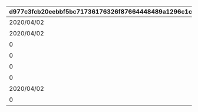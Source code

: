 |d977c3fcb20eebbf5bc71736176326f87664448489a1296c1cb3c1088572179f|fe22b1578756e49d4e25ce1406a420453b2afde809a5acbea6e37e6fa43418a9|4797e16ac1929c08fd80dff50e556d5b901593836473f61927d93e7b49340646|f08a930189a5b2e600a86107340c61f0f433e1c4777a8567ae8c40e3fe8648e6|98e0905bf50f12e91064d6957c3d1aef666260d25033594d7253b14fceae7edf|da436cb818c7a59721cd018219be9fac17f89e52998eb4a9866e87626daa2483|a6517e52965b92f1f91332111930435d89c3d89e89a9fbe511fca2d967ca1a81|01912a22462f03d4f6686a435e359468de17efb9ab87ce8a27cba293ff4df5af|ff67e81ef8e2879a67d6e3ca10ed43dfb8be4e7262fd6fb7cd6eb0f1ca000230|
| --- | --- | --- | --- | --- | --- | --- | --- | --- |
|2020/04/02|1|4007001|2020/04/01|0|2020/04/01 23:59:59|1|1002|バトル オブ ランドソル|
|2020/04/02|2|0|2020/04/01|1002001|2020/04/01 23:59:59|0|1002|バトル オブ ランドソル|
|0|3|4007001|2020/04/01|0|2020/04/01 23:59:59|2|1002|バトル オブ ランドソル|
|0|4|4007002|2020/04/01|0|2020/04/01 23:59:59|0|1002|バトル オブ ランドソル|
|0|5|4007003|2020/04/01|0|2020/04/01 23:59:59|0|1002|バトル オブ ランドソル|
|0|6|4007004|2020/04/01|0|2020/04/01 23:59:59|0|1002|バトル オブ ランドソル|
|2020/04/02|7|0|2020/04/01|0|2020/04/01 23:59:59|0|1002|バトル オブ ランドソル|
|0|8|4007005|2020/04/02|0|2020/04/08 23:59:59|0|1002|バトル オブ ランドソル|